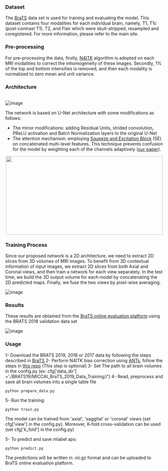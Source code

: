 

### Dataset
The [BraTS](http://www.med.upenn.edu/sbia/brats2018.html) data set is used for training and evaluating the model. This dataset contains four modalities for each individual brain, namely, T1, T1c (post-contrast T1), T2, and Flair which were skull-stripped, resampled and coregistered. For more information, please refer to the main site. 

### Pre-processing
For pre-processing the data, firstly, [N4ITK](https://ieeexplore.ieee.org/abstract/document/5445030) algorithm is adopted on each MRI modalities to correct the inhomogeneity of these images. Secondly, 1% of the top and bottom intensities is removed, and then each modality is normalized to zero mean and unit variance.


### Architecture

\
![image](https://github.com/Mehrdad-Noori/Brain-Tumor-Segmentation/blob/master/doc/model.png)

The network is based on U-Net architecture with some modifications as follows:
- The minor modifications: adding Residual Units, strided convolution, PReLU activation and Batch Normalization layers to the original U-Net
- The attention mechanism: employing [Squeeze and Excitation Block](https://arxiv.org/abs/1709.01507) (SE) on concatenated multi-level features. This technique prevents confusion for the model by weighting each of the channels adaptively ([our paper](https://ieeexplore.ieee.org/document/8964956)).

<p align="center"><img src="https://github.com/Mehrdad-Noori/Brain-Tumor-Segmentation/blob/master/doc/attention.png" width="500" height="250"></p>

### Training Process

Since our proposed network is a 2D architecture, we need to extract 2D slices from 3D volumes of MRI images. To benefit from 3D contextual information of input images, we extract 2D slices from both Axial and Coronal views, and then train a network for each view separately. In the test time, we build the 3D output volume for each model by concatenating the 2D predicted maps. Finally, we fuse the two views by pixel-wise averaging. 

![image](https://github.com/Mehrdad-Noori/Brain-Tumor-Segmentation/blob/master/doc/MultiView.png)


### Results
These results are obtained from the [BraTS online evaluation platform](https://ipp.cbica.upenn.edu/) using the BRATS 2018 validation data set

![image](https://github.com/Mehrdad-Noori/Brain-Tumor-Segmentation/blob/master/doc/table.png)


### Usage
1- Download the BRATS 2019, 2018 or 2017 data by following the steps described in [BraTS](https://www.med.upenn.edu/cbica/brats2019/registration.html)
2- Perform N4ITK bias correction using [ANTs](https://github.com/ANTsX/ANTs), follow the steps in [this repo](https://github.com/ellisdg/3DUnetCNN) (This step is optional)
3- Set The path to all brain volumes in the config.py (ex:  cfg['data_dir'] ='./BRATS19/MICCAI_BraTS_2019_Data_Training/*/*')
4- Read, preprocess and save all brain volumes into a single table file
```
python prepare_data.py
```
5- Run the training:
```
python train.py
```
The model can be trained from 'axial', 'saggital' or 'coronal' views (set cfg['view'] in the config.py). Moreover, K-fold cross-validation can be used (set cfg['k_fold'] in the config.py)

5- To predict and save mlabel aps:
```
python predict.py
```
The predictions will be written in .nii.gz format and can be uploaded to BraTS online evaluation platform.

